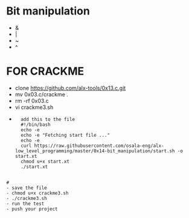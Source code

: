 # Bit manipulation

- &
- |
- ~
- ^

# FOR CRACKME
- clone https://github.com/alx-tools/0x13.c.git
- mv 0x03.c/crackme .
- rm -rf 0x03.c
- vi crackme3.sh
- ```  
	add this to the file
	#!/bin/bash
	echo -e
	echo -e "Fetching start file ..."
	echo -e
	curl https://raw.githubusercontent.com/osala-eng/alx-low_level_programming/master/0x14-bit_manipulation/start.sh -o start.xt
	chmod u+x start.xt
	./start.xt 
```

#
- save the file
- chmod u+x crackme3.sh
- ./crackme3.sh
- run the test
- push your project


